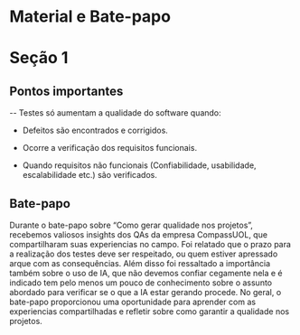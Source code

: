 # Material e Bate-papo
# Seção 1
## Pontos importantes 

-- Testes só aumentam a qualidade do software quando: 

- Defeitos são encontrados e corrigidos. 

- Ocorre a verificação dos requisitos funcionais. 

- Quando requisitos não funcionais (Confiabilidade, usabilidade, escalabilidade etc.) são verificados. 

## Bate-papo 

Durante o bate-papo sobre “Como gerar qualidade nos projetos”, recebemos valiosos insights dos QAs da empresa CompassUOL, que compartilharam suas experiencias no campo. Foi relatado que o prazo para a realização dos testes deve ser respeitado, ou quem estiver apressado arque com as consequências. Além disso foi ressaltado a importância também sobre o uso de IA, que não devemos confiar cegamente nela e é indicado tem pelo menos um pouco de conhecimento sobre o assunto abordado para verificar se o que a IA estar gerando procede. No geral, o bate-papo proporcionou uma oportunidade para aprender com as experiencias compartilhadas e refletir sobre como garantir a qualidade nos projetos. 
